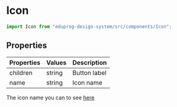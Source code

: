 # Icon

```js
import Icon from "eduprog-design-system/src/components/Icon";
```

## Properties

| Properties | Values | Description  |
| ---------- | ------ | ------------ |
| children   | string | Button label |
| name       | string | Icon name    |

The icon name you can to see [here](https://fonts.google.com/icons)
